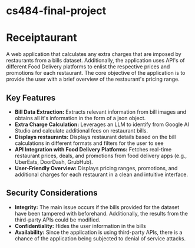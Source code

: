 # cs484-final-project

# Receiptaurant 

A web application that calculates any extra charges that are imposed by restaurants from a bills dataset. Additionally, the application uses API's of different Food Delivery platforms to enlist the respective prices and promotions for each restaurant. The core objective of the application is to provide the user with a brief overview of the restaurant's pricing range.

## Key Features

* **Bill Data Extraction:** Extracts relevant information from bill images and obtains all it's information in the form of a json object.<br/>
* **Extra Charge Calculation:** Leverages an LLM to identify from Google AI Studio and calculate additional fees on restaurant bills.<br/>
* **Displays restaurants:** Displays restaurant details based on the bill calculations in different formats and filters for the user to see<br/>
* **API Integration with Food Delivery Platforms:** Fetches real-time restaurant prices, deals, and promotions from food delivery apps (e.g., UberEats, DoorDash, GrubHub).<br/>
* **User-Friendly Overview:** Displays pricing ranges, promotions, and additional charges for each restaurant in a clean and intuitive interface.<br/>

## Security Considerations

* **Integrity:** The main issue occurs if the bills provided for the dataset have been tampered with beforehand. Additionally, the results from the third-party APIs could be modified.<br/>
* **Confidentiality:** Hides the user information in the bills<br/>
* **Availability:** Since the application is using third-party APIs, there is a chance of the application being subjected to denial of service attacks.<br/>

